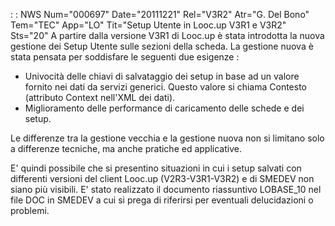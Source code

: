  :  : NWS Num="000697" Date="20111221" Rel="V3R2" Atr="G. Del Bono" Tem="TEC" App="LO" Tit="Setup Utente in Looc.up V3R1 e V3R2" Sts="20"
A partire dalla versione V3R1 di Looc.up è stata introdotta la nuova gestione dei Setup Utente sulle
sezioni della scheda.
La gestione nuova è stata pensata per soddisfare le seguenti due esigenze : 
- Univocità delle chiavi di salvataggio dei setup in base ad un valore fornito nei dati da servizi
generici. Questo valore si chiama Contesto (attributo Context nell'XML dei dati).
- Miglioramento delle performance di caricamento delle schede e dei setup.

Le differenze tra la gestione vecchia e la gestione nuova non si limitano solo a differenze tecniche, ma anche pratiche ed applicative.

E' quindi possibile che si presentino situazioni in cui i setup salvati con differenti versioni del client Looc.up (V2R3-V3R1-V3R2) e di SMEDEV non siano più visibili.
E' stato realizzato il documento riassuntivo LOBASE_10 nel file DOC in SMEDEV a cui si prega di riferirsi per eventuali delucidazioni o problemi.
